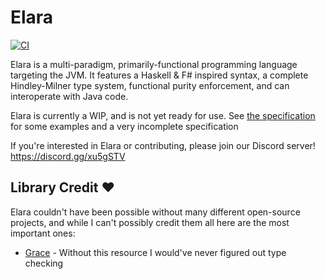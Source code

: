 # Elara

[![CI](https://github.com/ElaraLang/elara/actions/workflows/ci.yaml/badge.svg)](https://github.com/ElaraLang/elara/actions/workflows/ci.yaml)

Elara is a multi-paradigm, primarily-functional programming language targeting the JVM. It features a Haskell & F#
inspired syntax, a complete Hindley-Milner type system, functional purity enforcement, and can interoperate with Java
code.

Elara is currently a WIP, and is not yet ready for use.
See [the specification](specification/specification.pdf) for some examples and a very incomplete specification

If you're interested in Elara or contributing, please join our Discord server! <https://discord.gg/xu5gSTV>

## Library Credit ❤️

Elara couldn't have been possible without many different open-source projects, and while I can't possibly credit them all here are the most important ones:

* [Grace](https://github.com/Gabriella439/grace) - Without this resource I would've never figured out type checking
